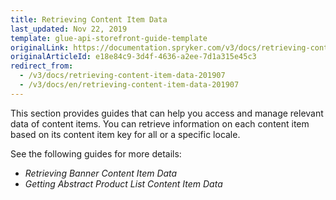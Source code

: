 ```yaml
---
title: Retrieving Content Item Data
last_updated: Nov 22, 2019
template: glue-api-storefront-guide-template
originalLink: https://documentation.spryker.com/v3/docs/retrieving-content-item-data-201907
originalArticleId: e18e84c9-3d4f-4636-a2ee-7d1a315e45c3
redirect_from:
  - /v3/docs/retrieving-content-item-data-201907
  - /v3/docs/en/retrieving-content-item-data-201907
---
```


This section provides guides that can help you access and manage relevant data of content items. You can retrieve information on each content item based on its content item key for all or a specific locale. 

See the following guides for more details:

* _Retrieving Banner Content Item Data_
* _Getting Abstract Product List Content Item Data_

